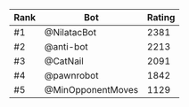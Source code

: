 Rank|Bot|Rating
---|---|---
#1|@NilatacBot|2381
#2|@anti-bot|2213
#3|@CatNail|2091
#4|@pawnrobot|1842
#5|@MinOpponentMoves|1129
